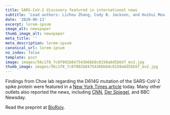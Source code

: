 ```yaml
---
title: SARS-CoV-2 discovery featured in international news
subtitle: 'Lead authors: Lizhou Zhang, Cody B. Jackson, and Huihui Mou'
date: '2020-06-13'
excerpt: lorem-ipsum
image_alt: newspaper
thumb_image_alt: newspaper
meta_title: ''
meta_description: lorem-ipsum
canonical_url: lorem-ipsum
no_index: false
template: post
image: images/56c1f8_7c8f802b84754366bb8c0150a6d5bb5f_mv2.jpg
thumb_image: images/56c1f8_7c8f802b84754366bb8c0150a6d5bb5f_mv2.jpg
---
```

Findings from Choe lab regarding the D614G mutation of the SARS-CoV-2 spike protein were featured in a [New York Times article](https://www.nytimes.com/2020/06/12/science/coronavirus-mutation-genetics-spike.html) today. Many other outlets also reported the news, including [CNN](https://www.cnn.com/2020/06/12/health/coronavirus-mutations-scripps-gene/index.html), [Der Spiegel](https://www.spiegel.de/wissenschaft/medizin/corona-mutation-koennte-virusvariante-in-europa-ansteckender-machen-a-48aee808-600c-4428-a269-0304058a85d8), and BBC Newsday.

Read the preprint at [BioRxiv](https://www.biorxiv.org/content/10.1101/2020.06.12.148726v1).